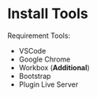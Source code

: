 # Install Tools
Requirement Tools:
- VSCode
- Google Chrome
- Workbox (**Additional**)
- Bootstrap
- Plugin Live Server